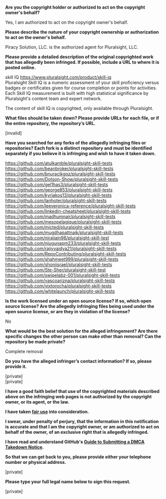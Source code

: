 **Are you the copyright holder or authorized to act on the copyright owner's behalf?**

Yes, I am authorized to act on the copyright owner's behalf.

**Please describe the nature of your copyright ownership or authorization to act on the owner's behalf.**

Piracy Solution, LLC. is the authorized agent for Pluralsight, LLC.

**Please provide a detailed description of the original copyrighted work that has allegedly been infringed. If possible, include a URL to where it is posted online.**

skill IQ https://www.pluralsight.com/product/skill-iq  
Pluralsight Skill IQ is a numeric assessment of your skill proficiency versus badges or certificates given for course completion or points for activities. Each Skill IQ measurement is built with high statistical significance by Pluralsight's content team and expert network.

The content of skill IQ is copyrighted, only available through Pluralsight.

**What files should be taken down? Please provide URLs for each file, or if the entire repository, the repository’s URL.**

[invalid]

**Have you searched for any forks of the allegedly infringing files or repositories? Each fork is a distinct repository and must be identified separately if you believe it is infringing and wish to have it taken down.**

https://github.com/atulkamble/pluralsight-skill-tests  
https://github.com/beanbroker/pluralsight-skill-tests  
https://github.com/bnuracikgoz/pluralsight-skill-tests  
https://github.com/Dotson-Show/pluralsight-skill-tests  
https://github.com/gel1has3/pluralsight-skill-tests  
https://github.com/george853/pluralsight-skill-tests  
https://github.com/kyriakos13/pluralsight-skill-tests  
https://github.com/lanhoter/pluralsight-skill-tests  
https://github.com/leeveronica-reference/pluralsight-skill-tests  
https://github.com/linkedin-cheatsheet/pluralsight-skill-tests  
https://github.com/madhumnair/pluralsight-skill-tests  
https://github.com/mesopelagique/pluralsight-skill-tests  
https://github.com/micted/pluralsight-skill-tests  
https://github.com/mugdhapattnaik/pluralsight-skill-tests  
https://github.com/nirajjain98/pluralsight-skill-test  
https://github.com/njugunapm233/pluralsight-skill-tests  
https://github.com/rajivvaidya21/pluralsight-skill-tests  
https://github.com/RepoContributing/pluralsight-skill-tests  
https://github.com/shahmeet999/pluralsight-skill-tests  
https://github.com/shoniisrael/pluralsight-skill-tests  
https://github.com/Ste-Sher/pluralsight-skill-test  
https://github.com/swipelabz-001/pluralsight-skill-tests  
https://github.com/vascoarizna/pluralsight-skill-tests  
https://github.com/vixtorocha/pluralsight-skill-tests  
https://github.com/whitelaunch/pluralsight-skill-tests  

**Is the work licensed under an open source license? If so, which open source license? Are the allegedly infringing files being used under the open source license, or are they in violation of the license?**

No

**What would be the best solution for the alleged infringement? Are there specific changes the other person can make other than removal? Can the repository be made private?**

Complete removal

**Do you have the alleged infringer’s contact information? If so, please provide it.**

[private]  
[private]  

**I have a good faith belief that use of the copyrighted materials described above on the infringing web pages is not authorized by the copyright owner, or its agent, or the law.**

**I have taken <a href="https://www.lumendatabase.org/topics/22">fair use</a> into consideration.**

**I swear, under penalty of perjury, that the information in this notification is accurate and that I am the copyright owner, or am authorized to act on behalf of the owner, of an exclusive right that is allegedly infringed.**

**I have read and understand GitHub's <a href="https://docs.github.com/articles/guide-to-submitting-a-dmca-takedown-notice/">Guide to Submitting a DMCA Takedown Notice</a>.**

**So that we can get back to you, please provide either your telephone number or physical address.**

[private] 

**Please type your full legal name below to sign this request.**

[private] 
